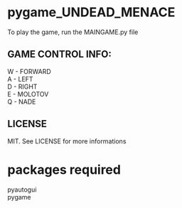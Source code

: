# pygame_UNDEAD_MENACE

To play the game, run the MAINGAME.py file

## GAME CONTROL INFO:
W - FORWARD <br />
A - LEFT <br />
D - RIGHT <br />
E - MOLOTOV <br />
Q - NADE <br />
## LICENSE 
MIT. See LICENSE for more informations

# packages required
pyautogui <br />
pygame
